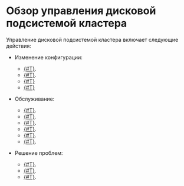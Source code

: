 # Обзор управления дисковой подсистемой кластера

Управление дисковой подсистемой кластера включает следующие действия:

* Изменение конфигурации:

  * [{#T}](cluster_expansion.md).
  * [{#T}](adding_storage_groups.md).
  * [{#T}](../../devops/manual/state-storage-move.md)
  * [{#T}](../../devops/manual/static-group-move.md)

* Обслуживание:

  * [{#T}](node_restarting.md).
  * [{#T}](scrubbing.md).
  * [{#T}](selfheal.md).
  * [{#T}](../../devops/manual/decommissioning.md).
  * [{#T}](moving_vdisks.md).
  * [{#T}](replacing_nodes.md).

* Решение проблем:

  * [{#T}](failure_model.md).
  * [{#T}](balancing_load.md).
  * [{#T}](disk_end_space.md).
